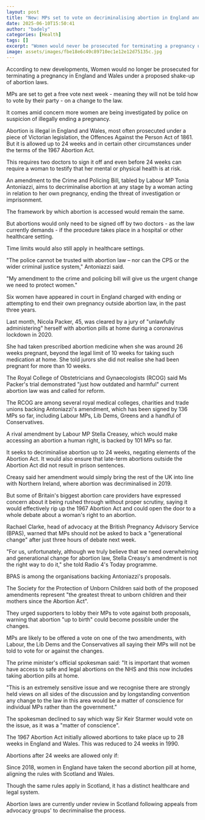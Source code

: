 ```yaml
---
layout: post
title: "New: MPs set to vote on decriminalising abortion in England and Wales"
date: 2025-06-10T15:50:41
author: "badely"
categories: [Health]
tags: []
excerpt: "Women would never be prosecuted for terminating a pregnancy under proposed new laws."
image: assets/images/fbe18e6c49c89710ec1e12e12d75135c.jpg
---
```


According to new developments, Women would no longer be prosecuted for terminating a pregnancy in England and Wales under a proposed shake-up of abortion laws.

MPs are set to get a free vote next week - meaning they will not be told how to vote by their party - on a change to the law.

It comes amid concern more women are being investigated by police on suspicion of illegally ending a pregnancy.

Abortion is illegal in England and Wales, most often prosecuted under a piece of Victorian legislation, the Offences Against the Person Act of 1861. But it is allowed up to 24 weeks and in certain other circumstances under the terms of the 1967 Abortion Act.

This requires two doctors to sign it off and even before 24 weeks can require a woman to testify that her mental or physical health is at risk.

An amendment to the Crime and Policing Bill, tabled by Labour MP Tonia Antoniazzi, aims to decriminalise abortion at any stage by a woman acting in relation to her own pregnancy, ending the threat of investigation or imprisonment.

The framework by which abortion is accessed would remain the same. 

But abortions would only need to be signed off by two doctors - as the law currently demands - if the procedure takes place in a hospital or other healthcare setting. 

Time limits would also still apply in healthcare settings. 

"The police cannot be trusted with abortion law – nor can the CPS or the wider criminal justice system," Antoniazzi said. 

"My amendment to the crime and policing bill will give us the urgent change we need to protect women."

Six women have appeared in court in England charged with ending or attempting to end their own pregnancy outside abortion law, in the past three years.

Last month, Nicola Packer, 45, was cleared by a jury of "unlawfully administering" herself with abortion pills at home during a coronavirus lockdown in 2020.

She had taken prescribed abortion medicine when she was around 26 weeks pregnant, beyond the legal limit of 10 weeks for taking such medication at home. She told jurors she did not realise she had been pregnant for more than 10 weeks.

The Royal College of Obstetricians and Gynaecologists (RCOG) said Ms Packer's trial demonstrated "just how outdated and harmful" current abortion law was and called for reform.

The RCOG are among several royal medical colleges, charities and trade unions backing Antoniazzi's amendment, which has been signed by 136 MPs so far, including Labour MPs, Lib Dems, Greens and a handful of Conservatives.

A rival amendment by Labour MP Stella Creasey, which would make accessing an abortion a human right, is backed by 101 MPs so far.

It seeks to decriminalise abortion up to 24 weeks, negating elements of the Abortion Act. It would also ensure that late-term abortions outside the Abortion Act did not result in prison sentences.

Creasy said her amendment would simply bring the rest of the UK into line with Northern Ireland, where abortion was decriminalised in 2019.

But some of Britain's biggest abortion care providers have expressed concern about it being rushed through without proper scrutiny, saying it would effectively rip up the 1967 Abortion Act and could open the door to a whole debate about a woman's right to an abortion.

Rachael Clarke, head of advocacy at the British Pregnancy Advisory Service (BPAS), warned that MPs should not be asked to back a "generational change" after just three hours of debate next week.

"For us, unfortunately, although we truly believe that we need overwhelming and generational change for abortion law, Stella Creasy's amendment is not the right way to do it," she told Radio 4's Today programme.

BPAS is among the organisations backing Antoniazzi's proposals.

The Society for the Protection of Unborn Children said both of the proposed amendments represent "the greatest threat to unborn children and their mothers since the Abortion Act".

They urged supporters to lobby their MPs to vote against both proposals, warning that abortion "up to birth" could become possible under the changes.

MPs are likely to be offered a vote on one of the two amendments, with Labour, the Lib Dems and the Conservatives all saying their MPs will not be told to vote for or against the changes.

The prime minister's official spokesman said: "It is important that women have access to safe and legal abortions on the NHS and this now includes taking abortion pills at home.

"This is an extremely sensitive issue and we recognise there are strongly held views on all sides of the discussion and by longstanding convention any change to the law in this area would be a matter of conscience for individual MPs rather than the government."

The spokesman declined to say which way Sir Keir Starmer would vote on the issue, as it was a "matter of conscience".

The 1967 Abortion Act initially allowed abortions to take place up to 28 weeks in England and Wales. This was reduced to 24 weeks in 1990.

Abortions after 24 weeks are allowed only if:

Since 2018, women in England have taken the second abortion pill at home, aligning the rules with Scotland and Wales.

Though the same rules apply in Scotland, it has a distinct healthcare and legal system.

Abortion laws are currently under review in Scotland following appeals from advocacy groups' to decriminalise the process.

